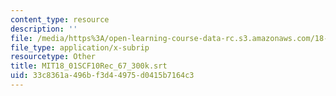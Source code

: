 ```yaml
---
content_type: resource
description: ''
file: /media/https%3A/open-learning-course-data-rc.s3.amazonaws.com/18-01sc-single-variable-calculus-fall-2010/33c8361a496bf3d44975d0415b7164c3_MIT18_01SCF10Rec_67_300k.srt
file_type: application/x-subrip
resourcetype: Other
title: MIT18_01SCF10Rec_67_300k.srt
uid: 33c8361a-496b-f3d4-4975-d0415b7164c3
---
```


